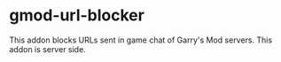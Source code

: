 # gmod-url-blocker
This addon blocks URLs sent in game chat of Garry's Mod servers. This addon is server side.
